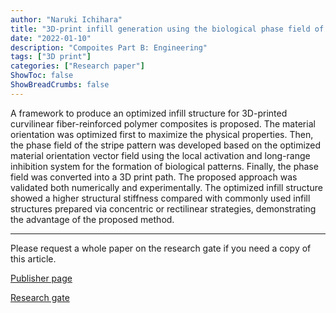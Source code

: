 ```yaml
---
author: "Naruki Ichihara"
title: "3D-print infill generation using the biological phase field of an optimized discrete material orientation vector field"
date: "2022-01-10"
description: "Compoites Part B: Engineering"
tags: ["3D print"]
categories: ["Research paper"]
ShowToc: false
ShowBreadCrumbs: false
---
```

A framework to produce an optimized infill structure for 3D-printed curvilinear fiber-reinforced polymer composites is proposed. The material orientation was optimized first to maximize the physical properties. Then, the phase field of the stripe pattern was developed based on the optimized material orientation vector field using the local activation and long-range inhibition system for the formation of biological patterns. Finally, the phase field was converted into a 3D print path. The proposed approach was validated both numerically and experimentally. The optimized infill structure showed a higher structural stiffness compared with commonly used infill structures prepared via concentric or rectilinear strategies, demonstrating the advantage of the proposed method.

* * *
Please request a whole paper on the research gate if you need a copy of this article.

[Publisher page](https://doi.org/10.1016/j.compositesb.2022.109626 "Science Direct")

[Research gate](https://www.researchgate.net/publication/357704893_3D-print_infill_generation_using_the_biological_phase_field_of_an_optimized_discrete_material_orientation_vector_field "Research gate")


